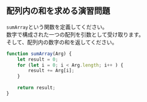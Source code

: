 ## 配列内の和を求める演習問題

`sumArray`という関数を定義してください。  
数字で構成された一つの配列を引数として受け取ります。  
そして、配列内の数字の和を返してください。  

```js
function sumArray(Arg) {
    let result = 0;
    for (let i = 0; i < Arg.length; i++ ) {
        result += Arg[i];
    }
    
    return result;
}
```